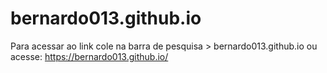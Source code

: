 # bernardo013.github.io 

Para acessar ao link cole na barra de pesquisa > bernardo013.github.io ou acesse: https://bernardo013.github.io/ 
